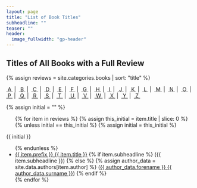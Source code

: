 ```yaml
---
layout: page
title: "List of Book Titles"
subheadline: ""
teaser: ""
header:
  image_fullwidth: "gp-header"
---
```


## Titles of All Books with a Full Review
{% assign reviews = site.categories.books | sort: "title" %}
<p>
    <a href="#toA">&nbsp;A&nbsp;</a>&nbsp;|&nbsp;
    <a href="#toB">&nbsp;B&nbsp;</a>&nbsp;|&nbsp;
    <a href="#toC">&nbsp;C&nbsp;</a>&nbsp;|&nbsp;
    <a href="#toD">&nbsp;D&nbsp;</a>&nbsp;|&nbsp;
    <a href="#toE">&nbsp;E&nbsp;</a>&nbsp;|&nbsp;
    <a href="#toF">&nbsp;F&nbsp;</a>&nbsp;|&nbsp;
    <a href="#toG">&nbsp;G&nbsp;</a>&nbsp;|&nbsp;
    <a href="#toH">&nbsp;H&nbsp;</a>&nbsp;|&nbsp;
    <a href="#toI">&nbsp;I&nbsp;</a>&nbsp;|&nbsp;
    <a href="#toJ">&nbsp;J&nbsp;</a>&nbsp;|&nbsp;
    <a href="#toK">&nbsp;K&nbsp;</a>&nbsp;|&nbsp;
    <a href="#toL">&nbsp;L&nbsp;</a>&nbsp;|&nbsp;
    <a href="#toM">&nbsp;M&nbsp;</a>&nbsp;|&nbsp;
    <a href="#toN">&nbsp;N&nbsp;</a>&nbsp;|&nbsp;
    <a href="#toO">&nbsp;O&nbsp;</a>&nbsp;|&nbsp;
    <a href="#toP">&nbsp;P&nbsp;</a>&nbsp;|&nbsp;
    <a href="#toQ">&nbsp;Q&nbsp;</a>&nbsp;|&nbsp;
    <a href="#toR">&nbsp;R&nbsp;</a>&nbsp;|&nbsp;
    <a href="#toS">&nbsp;S&nbsp;</a>&nbsp;|&nbsp;
    <a href="#toT">&nbsp;T&nbsp;</a>&nbsp;|&nbsp;
    <a href="#toU">&nbsp;U&nbsp;</a>&nbsp;|&nbsp;
    <a href="#toV">&nbsp;V&nbsp;</a>&nbsp;|&nbsp;
    <a href="#toW">&nbsp;W&nbsp;</a>&nbsp;|&nbsp;
    <a href="#toX">&nbsp;X&nbsp;</a>&nbsp;|&nbsp;
    <a href="#toY">&nbsp;Y&nbsp;</a>&nbsp;|&nbsp;
    <a href="#toZ">&nbsp;Z&nbsp;</a>
</p>
{% assign initial = "" %}
<ul>
{% for item in reviews %}
{% assign this_initial = item.title | slice: 0 %}
{% unless initial == this_initial %}
{% assign initial = this_initial %}
</ul>
<p id="to{{ initial }}">{{ initial }}</p>
<ul>
{% endunless %}
    <li><a href="{{ site.url }}{{ site.baseurl }}{{ item.url }}">{{ item.prefix }} {{ item.title }}</a>
{% if item.subheadline %}
({{ item.subheadline }})
{% else %}
{% assign author_data = site.data.authors[item.author] %}
(<a href="/author/{{ item.author }}/">{{ author_data.forename }} {{ author_data.surname }}</a>)
{% endif %}
</li>
{% endfor %}
</ul>

